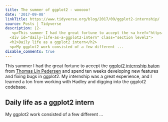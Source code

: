 ```yaml
---
title: The summer of ggplot2 - wooooo!
date: '2017-09-08'
linkTitle: https://www.tidyverse.org/blog/2017/09/ggplot2-internship/
source: Posts | Tidyverse
description: |2-
   <p>This summer I had the great fortune to accept the <a href="https://twitter.com/dataandme/status/880952970602532864">ggplot2 internship baton</a> from <a href="http://www.data-imaginist.com/2016/Becoming-the-intern/">Thomas Lin Pedersen</a> and spend ten weeks developing new features and fixing bugs in ggplot2. My internship was a great experience, and I learned a ton from working with Hadley and digging into the ggplot2 codebase.</p>
  <div id="daily-life-as-a-ggplot2-intern" class="section level2">
  <h2>Daily life as a ggplot2 intern</h2>
  <p>My ggplot2 work consisted of a few different ...
disable_comments: true
---
```

 <p>This summer I had the great fortune to accept the <a href="https://twitter.com/dataandme/status/880952970602532864">ggplot2 internship baton</a> from <a href="http://www.data-imaginist.com/2016/Becoming-the-intern/">Thomas Lin Pedersen</a> and spend ten weeks developing new features and fixing bugs in ggplot2. My internship was a great experience, and I learned a ton from working with Hadley and digging into the ggplot2 codebase.</p>
<div id="daily-life-as-a-ggplot2-intern" class="section level2">
<h2>Daily life as a ggplot2 intern</h2>
<p>My ggplot2 work consisted of a few different ...